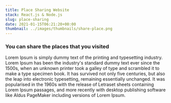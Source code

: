 ```yaml
---
title: Place Sharing Website
stack: React.js & Node.js
slug: place-sharing
date: 2021-01-15T06:21:20+00:00
thumbnail: ../images/thumbnails/share-place.png
---
```


### You can share the places that you visited

Lorem Ipsum is simply dummy text of the printing and typesetting industry. Lorem Ipsum has been the industry's standard dummy text ever since the 1500s, when an unknown printer took a galley of type and scrambled it to make a type specimen book. It has survived not only five centuries, but also the leap into electronic typesetting, remaining essentially unchanged. It was popularised in the 1960s with the release of Letraset sheets containing Lorem Ipsum passages, and more recently with desktop publishing software like Aldus PageMaker including versions of Lorem Ipsum.
